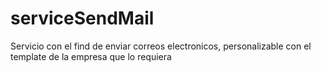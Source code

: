 # serviceSendMail
Servicio con el find de enviar correos electronicos, personalizable con el template de la empresa que lo requiera
